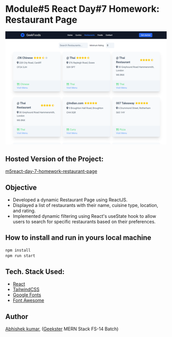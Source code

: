 # Module#5 React Day#7 Homework: Restaurant Page 
![](thumbnail.png)

## Hosted Version of the Project:
[m5react-day-7-homework-restaurant-page](https://m5react-day-7-homework-restaurant-page.vercel.app/)

## Objective
+ Developed a dynamic Restaurant Page using ReactJS.
+ Displayed a list of restaurants with their name, cuisine type, location, and rating.
+ Implemented dynamic filtering using React's useState hook to allow users to search for specific restaurants based on their preferences.


## How to install and run in yours local machine
```bash
npm install
npm run start
```

## Tech. Stack Used:
+ [React](https://react.dev/)
+ [TailwindCSS](https://tailwindcss.com/)
+ [Google Fonts](https://fonts.google.com/)
+ [Font Awesome](https://fontawesome.com/icons/)

## Author
[Abhishek kumar](https://www.linkedin.com/in/alex21c/), ([Geekster](https://geekster.in/) MERN Stack FS-14 Batch)


